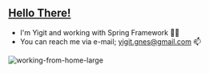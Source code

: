 ## [Hello There!](https://i.gifer.com/4ul.gif)

* I'm Yigit and working with Spring Framework :raising_hand_man:
* You can reach me via e-mail; yigit.gnes@gmail.com :mailbox:

![working-from-home-large](https://user-images.githubusercontent.com/84538553/133979122-f79e1cc3-40c6-48e7-b84b-9fa058182311.gif)
